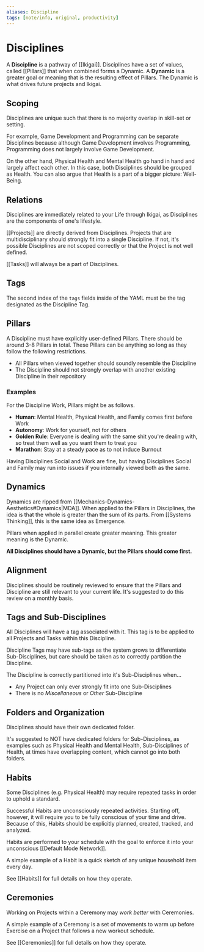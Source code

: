 ```yaml
---
aliases: Discipline
tags: [note/info, original, productivity]
---
```

# Disciplines
A **Discipline** is a pathway of [[Ikigai]]. Disciplines have a set of values, called [[Pillars]] that when combined forms a Dynamic. A **Dynamic** is a greater goal or meaning that is the resulting effect of Pillars. The Dynamic is what drives future projects and Ikigai.

## Scoping
Disciplines are unique such that there is no majority overlap in skill-set or setting.

For example, Game Development and Programming can be separate Disciplines because although Game Development involves Programming, Programming does not largely involve Game Development.

On the other hand, Physical Health and Mental Health go hand in hand and largely affect each other. In this case, both Disciplines should be grouped as Health. You can also argue that Health is a part of a bigger picture: Well-Being.

## Relations
Disciplines are immediately related to your Life through Ikigai, as Disciplines are the components of one's lifestyle.

[[Projects]] are directly derived from Disciplines. Projects that are multidisciplinary should strongly fit into a single Discipline. If not, it's possible Disciplines are not scoped correctly or that the Project is not well defined.

[[Tasks]] will always be a part of Disciplines.

## Tags
The second index of the `tags` fields inside of the YAML must be the tag designated as the Discipline Tag.

## Pillars
A Discipline must have explicitly user-defined Pillars. There should be around 3-8 Pillars in total. These Pillars can be anything so long as they follow the following restrictions.
- All Pillars when viewed together should soundly resemble the Discipline
- The Discipline should not strongly overlap with another existing Discipline in their repository

### Examples
For the Discipline Work, Pillars might be as follows.
- **Human**: Mental Health, Physical Health, and Family comes first before Work
- **Autonomy**: Work for yourself, not for others
- **Golden Rule**: Everyone is dealing with the same shit you're dealing with, so treat them well as you want them to treat you
- **Marathon**: Stay at a steady pace as to not induce Burnout

Having Disciplines Social and Work are fine, but having Disciplines Social and Family may run into issues if you internally viewed both as the same.

## Dynamics
Dynamics are ripped from [[Mechanics-Dynamics-Aesthetics#Dynamics|MDA]]. When applied to the Pillars in Disciplines, the idea is that the whole is greater than the sum of its parts. From [[Systems Thinking]], this is the same idea as Emergence.

Pillars when applied in parallel create greater meaning. This greater meaning is the Dynamic. 

**All Disciplines should have a Dynamic, but the Pillars should come first.**

## Alignment
Disciplines should be routinely reviewed to ensure that the Pillars and Discipline are still relevant to your current life. It's suggested to do this review on a monthly basis.

## Tags and Sub-Disciplines
All Disciplines will have a tag associated with it. This tag is to be applied to all Projects and Tasks within this Discipline.

Discipline Tags may have sub-tags as the system grows to differentiate Sub-Disciplines, but care should be taken as to correctly partition the Discipline. 

The Discipline is correctly partitioned into it's Sub-Disciplines when...
- Any Project can only ever strongly fit into one Sub-Disciplines
- There is no *Miscellaneous* or *Other* Sub-Discipline

## Folders and Organization
Disciplines should have their own dedicated folder. 

It's suggested to NOT have dedicated folders for Sub-Disciplines, as examples such as Physical Health and Mental Health, Sub-Disciplines of Health, at times have overlapping content, which cannot go into both folders.

## Habits
Some Disciplines (e.g. Physical Health) may require repeated tasks in order to uphold a standard. 

Successful Habits are unconsciously repeated activities. Starting off, however, it will require you to be fully conscious of your time and drive. Because of this, Habits should be explicitly planned, created, tracked, and analyzed.

Habits are performed to your schedule with the goal to enforce it into your unconscious [[Default Mode Network]].

A simple example of a Habit is a quick sketch of any unique household item every day.

See [[Habits]] for full details on how they operate.

## Ceremonies
Working on Projects within a Ceremony may *work better* with Ceremonies. 

A simple example of a Ceremony is a set of movements to warm up before Exercise on a Project that follows a new workout schedule.

See [[Ceremonies]] for full details on how they operate.